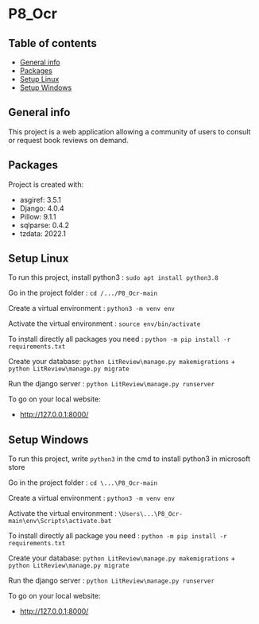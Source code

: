 # P8_Ocr

## Table of contents
* [General info](#general-info)
* [Packages](#packages)
* [Setup Linux](#setup-linux)
* [Setup Windows](#setup-windows)
 
## General info
This project is a web application allowing a community of users to consult or request book reviews on demand.

## Packages
Project is created with:
* asgiref: 3.5.1
* Django: 4.0.4
* Pillow: 9.1.1
* sqlparse: 0.4.2
* tzdata: 2022.1

## Setup Linux
To run this project, install python3 : ```sudo apt install python3.8```

Go in the project folder : ```cd /.../P8_Ocr-main```

Create a virtual environment : ```python3 -m venv env```

Activate the virtual environment : ```source env/bin/activate```

To install directly all packages you need : ```python -m pip install -r requirements.txt```

Create your database: ```python LitReview\manage.py makemigrations```
                        +
                      ```python LitReview\manage.py migrate```

Run the django server : ```python LitReview\manage.py runserver```

To go on your local website:
* http://127.0.0.1:8000/

## Setup Windows
To run this project, write ```python3``` in the cmd to install python3 in microsoft store

Go in the project folder : ```cd \...\P8_Ocr-main```

Create a virtual environment : ```python3 -m venv env```

Activate the virtual environment : ```\Users\...\P8_Ocr-main\env\Scripts\activate.bat```

To install directly all package you need : ```python -m pip install -r requirements.txt```

Create your database: ```python LitReview\manage.py makemigrations```
                        +
                      ```python LitReview\manage.py migrate```
                      
Run the django server : ```python LitReview\manage.py runserver```

To go on your local website:
* http://127.0.0.1:8000/
